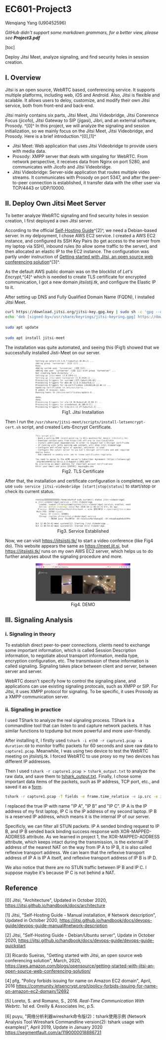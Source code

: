 # EC601-Project3

Wenqiang Yang (U90452596)

*GitHub didn't support some markdown grammars, for a better view, please see **Project3.pdf***

[toc]

Deploy Jitsi Meet, analyze signaling, and find security holes in session creation.

## I. Overview

Jitsi is an open source, WebRTC based, conferencing service. It supports multiple platforms, including web, iOS and Android. Also, Jitsi is flexible and scalable. It allows users to deloy, customize, and modify their own Jitsi service, both from front-end and back-end.

Jitsi mainly contains six parts, Jitsi Meet, Jitsi Videobridge, Jitsi Conerence Focus (jicofo), Jitsi Gateway to SIP (jigasi), Jibri, and an external software, Prosody. ^[0]^ In this project, we will analyze the signaling and session initialization, so we mainly focus on the Jitsi Meet, Jitsi Videobridge, and Prosody. Here is a brief introduction.^[0],[1]^

- Jitsi Meet: Web application that uses Jitsi Videobridge to provide users with media data. 
- Prosody: XMPP server that deals with singaling for WebRTC. From network perspective, it receives data from Nginx on port 5280, and communicates with Jicofo and Jitsi Videobridge.
- Jitsi Videobridge: Server-side application that routes multiple video streams. It communicates with Prosody on port 5347, and after the peer-to-peer connection is established, it transfer data with the other user via TCP/4443 or UDP/10000.

## II. Deploy Own Jitsi Meet Server

To better analyze WebRTC signaling and find security holes in session creation, I first deployed a own Jitsi server. 

According to the official [Self-Hosting Guide](https://jitsi.github.io/handbook/docs/devops-guide/devops-guide-quickstart)^[2]^, we need a Debian-based server. In my delpoyment, I chose AWS EC2 service. I created a AWS EC2 instance, and configured its SSH Key Pairs (to get access to the server from my laptop via SSH),  inbound rules (to allow some traffic to the server), and then allocated an elastic IP to the EC2 instance. The configuration was partly under instruction of [Getting started with Jitsi, an open source web conferencing solution](https://aws.amazon.com/blogs/opensource/getting-started-with-jitsi-an-open-source-web-conferencing-solution/)^[3]^. 

As the default AWS public domain was on the blocklist of *Let's Encrypt*,^[4]^ which is needed to create TLS certificate for encrypted communication, I got a new domain *jitsiistij.tk*, and configure the Elastic IP to it.

After setting up DNS and Fully Qualified Domain Name (FQDN), I installed Jitsi Meet.

``` bash
curl https://download.jitsi.org/jitsi-key.gpg.key | sudo sh -c 'gpg --dearmor > /usr/share/keyrings/jitsi-keyring.gpg'
echo 'deb [signed-by=/usr/share/keyrings/jitsi-keyring.gpg] https://download.jitsi.org stable/' | sudo tee /etc/apt/sources.list.d/jitsi-stable.list > /dev/null

sudo apt update

sudo apt install jitsi-meet
```

The installation was quite automated, and seeing this (Fig1) showed that we successfully installed Jisti-Meet on our server.

<div align="center">
	<img src="screeshots/installation.png" alt="installation" style="zoom:30%;" />
  <div>
    Fig1. Jitsi Installation
  </div>
</div>

Then I run the `/usr/share/jitsi-meet/scripts/install-letsencrypt-cert.sh` script, and created Lets-Encrypt Certificate.

 <div align="center">
	<img src="screeshots/tls_certificate.png" alt="certificate" style="zoom:30%;" />
  <div>
    Fig2. TLS Certificate
  </div>
</div>

After that, the installation and certificate configuration is completed, we can use `sudo service jitsi-videobridge [start|stop|status]` to start/stop or check its current status.

<div align="center">
	<img src="screeshots/service_established.png" alt="established" style="zoom:30%;" />
  <div>
    Fig3. Service Established
  </div>
</div>

Now, we can visit https://jitsiistij.tk/ to start a video conference (like Fig4 do). This website appears the same as https://meet.jit.si, but https://jitsiistij.tk/ runs on my own AWS EC2 server, which helps us to do further analyses about the signaling procedure and more.

 <div align="center">
	<img src="screeshots/demo.png" alt="demo" style="zoom:30%;" />
  <div>
    Fig4. DEMO
  </div>
</div>


## III. Signaling Analysis

### i. Signaling in theory

To establish direct peer-to-peer connections, clients need to exchange some important information, which is called Session Description information, to negotiate about transport information, media type, encryption configuration, etc. The transmission of these information is called signaling. Signaling takes place between client and server, between server and server.

WebRTC doesn't specify how to control the signaling plane, and applications can use existing signaling protocals, such as XMPP or SIP. For Jitsi, it uses XMPP protocol for signaling. To be specific, it uses Prosody as a XMPP communication server.

### ii. Signaling in practice

I used TShark to analyze the real signaling process. TShark is a commandline tool that can listen to and capture network packets. It has similar functions to tcpdump but more powerful and more user-friendly. 

After installing it, I firstly used `tshark -i eth0 -r capture1.pcap -a duration:60` to monitor traffic packets for 60 seconds and save raw data to `capture1.pcap`. Meanwhile, I was using two device to test the WebRTC meeting on jitsiistij.tk. I forced WebRTC to use proxy so my two devices has different IP addresses. 

Then I used `tshark -r capture1.pcap > tshark_output.txt` to analyze the raw data, and save them to [tshark_output.txt](https://github.com/wq-yang/EC601-Project3/blob/main/tshark_output.txt). Finally, I chose some important data items of the packets, such as IP address, TCP port, etc., and saved it as a [form](https://github.com/wq-yang/EC601-Project3/blob/main/tshark_output.csv). 

``` bash
tshark -r capture1.pcap -T fields -e frame.time_relatice -e ip.src -e ip.dst -e ip.proto -e tcp.srcport -e tcp.dstport -e frame.len -E header=n -E separator=, -E quote=n -E occurrence=f > tshark_output.csv
```

I replaced the true IP with name "IP A", "IP B" and "IP C". IP A is the IP address of my first laptop, IP C is the IP address of my second laptop. IP B is a reserved IP address, which means it is the internal IP of our server.

Specificly, we can filter all STUN packets. IP A sended binding request to IP B, and IP B sended back binding success response with XOR-MAPPED-ADDRESS attribute. As we learned in project 1, the XOR-MAPPED-ADDRESS attribute, which keeps intact during the transmission, is the external IP address of the nearest NAT on the way from IP A to IP B, it is also called reflexive transport address. We can learn that the reflexive transport address of IP A is IP A itself, and reflexive transport address of IP B is IP D. 

We also notice that there are no STUN traffic between IP B and IP C. I suppose maybe it's because IP C is not behind a NAT.

## Reference

[0] Jitsi, "Architecture", Updated in October 2020, https://jitsi.github.io/handbook/docs/architecture

[1] Jitsi, "Self-Hosting Guide - Manual installation, # Network description", Updated in October 2020, https://jitsi.github.io/handbook/docs/devops-guide/devops-guide-manual#network-description

[2] Jitsi, "Self-Hosting Guide - Debian/Ubuntu server", Update in October 2020, https://jitsi.github.io/handbook/docs/devops-guide/devops-guide-quickstart

[3] Ricardo Sueiras, "Getting started with Jitsi, an open source web conferencing solution", March, 2020, https://aws.amazon.com/blogs/opensource/getting-started-with-jitsi-an-open-source-web-conferencing-solution/

[4] pfg, "Policy forbids issuing for name on Amazon EC2 domain", April, 2016 https://community.letsencrypt.org/t/policy-forbids-issuing-for-name-on-amazon-ec2-domain/12692

[5] Loreto, S. and Romano, S., 2016. *Real-Time Communication With Webrtc*. 1st ed. Oreilly & Associates Inc, p.5.

[6] puyu, "网络分析利器wireshark命令版(2)：tshark使用示例 (Network Analysis Tool Wireshark Commandline version(2): tshark usage with examples)", April 2019, Update in January 2020 https://segmentfault.com/a/1190000018886731